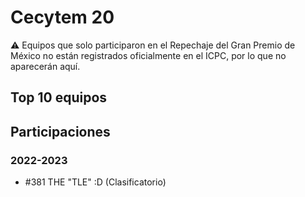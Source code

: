 # Cecytem 20

:warning: Equipos que solo participaron en el Repechaje del Gran Premio de México no están registrados oficialmente en el ICPC, por lo que no aparecerán aquí.

## Top 10 equipos


## Participaciones

### 2022-2023

- #381 THE "TLE" :D (Clasificatorio)



